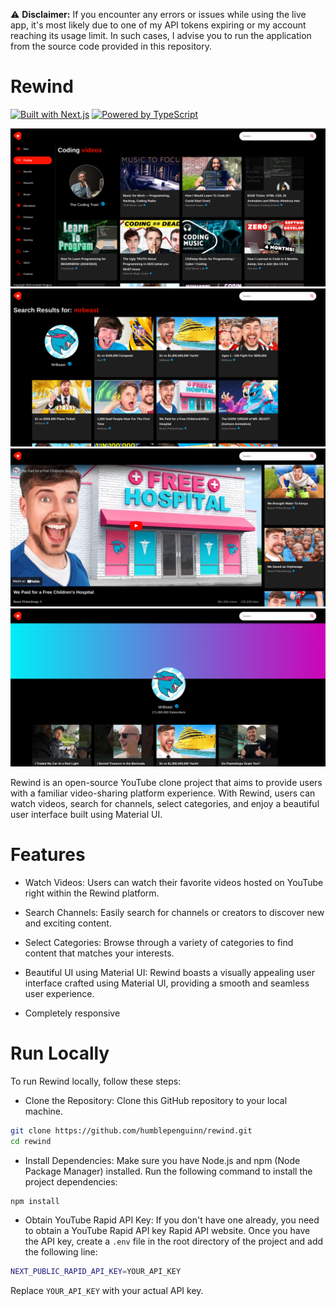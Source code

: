 ⚠️ **Disclaimer:** If you encounter any errors or issues while using the live app, it's most likely due to one of my API tokens expiring or my account reaching its usage limit. In such cases, I advise you to run the application from the source code provided in this repository.


# Rewind
[![Built with Next.js](https://img.shields.io/badge/Built%20with-Next.js-black?style=flat-square)](https://nextjs.org/)
[![Powered by TypeScript](https://img.shields.io/badge/Powered%20by-TypeScript-blue?style=flat-square)](https://www.typescriptlang.org/)

![Home Page](./assets/1.png)
![Search Page](./assets/2.png)
![Video Page](./assets/3.png)
![Channel Page](./assets/4.png)

Rewind is an open-source YouTube clone project that aims to provide users with a familiar video-sharing platform experience. With Rewind, users can watch videos, search for channels, select categories, and enjoy a beautiful user interface built using Material UI.

# Features
- Watch Videos: Users can watch their favorite videos hosted on YouTube right within the Rewind platform.

- Search Channels: Easily search for channels or creators to discover new and exciting content.

- Select Categories: Browse through a variety of categories to find content that matches your interests.

- Beautiful UI using Material UI: Rewind boasts a visually appealing user interface crafted using Material UI, providing a smooth and seamless user experience.

- Completely responsive

# Run Locally
To run Rewind locally, follow these steps:

- Clone the Repository: Clone this GitHub repository to your local machine.

```bash
git clone https://github.com/humblepenguinn/rewind.git
cd rewind
```

- Install Dependencies: Make sure you have Node.js and npm (Node Package Manager) installed. Run the following command to install the project dependencies:

```bash
npm install
```

- Obtain YouTube Rapid API Key: If you don't have one already, you need to obtain a YouTube Rapid API key Rapid API website. Once you have the API key, create a `.env` file in the root directory of the project and add the following line:

```bash
NEXT_PUBLIC_RAPID_API_KEY=YOUR_API_KEY
```

Replace `YOUR_API_KEY` with your actual API key.



